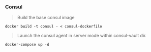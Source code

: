 ### Consul

> Build the base consul image

```docker build -t consul - < consul-dockerfile```

> Launch the consul agent in server mode within consul-vault dir.

```docker-compose up -d```
